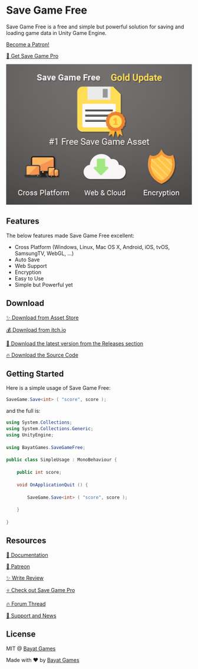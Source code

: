 # Save Game Free

Save Game Free is a free and simple but powerful solution for saving and loading game data in Unity Game Engine.

<a href="https://www.patreon.com/bePatron?u=7703593" data-patreon-widget-type="become-patron-button">Become a Patron!</a>

[:rocket: Get Save Game Pro](https://github.com/EmpireAssets/SaveGamePro/)

<p align="center">
	<img src="https://raw.githubusercontent.com/BayatGames/SaveGameFree/master/Assets/BayatGames/SaveGameFree/PressKit/Unity%20Package%20Key%20Images%20-%20Large-01.png" alt="Save Game Free Logo" />
</p>

## Features

The below features made Save Game Free excellent:

- Cross Platform (Windows, Linux, Mac OS X, Android, iOS, tvOS, SamsungTV, WebGL, ...)
- Auto Save
- Web Support
- Encryption
- Easy to Use
- Simple but Powerful yet

## Download

[:sparkles: Download from Asset Store](https://www.assetstore.unity3d.com/#!/content/81519?aid=1101l3ncK)

[:moneybag: Download from itch.io](https://bayat.itch.io/save-game-free)

[:rocket: Download the latest version from the Releases section](https://github.com/EmpireAssets/SaveGameFree/releases/latest)

[:fire: Download the Source Code](https://github.com/EmpireAssets/SaveGameFree/archive/master.zip)

## Getting Started

Here is a simple usage of Save Game Free:

```csharp
SaveGame.Save<int> ( "score", score );
```

and the full is:

```csharp
using System.Collections;
using System.Collections.Generic;
using UnityEngine;

using BayatGames.SaveGameFree;

public class SimpleUsage : MonoBehaviour {

	public int score;

	void OnApplicationQuit () {

		SaveGame.Save<int> ( "score", score );

	}

}
```

## Resources

[:book: Documentation](https://bayatgames.com/docs/save-game-free/)

[:rocket: Patreon](https://www.patreon.com/BayatGames)

[:sparkles: Write Review](https://www.assetstore.unity3d.com/#!/content/81519)

[:star: Check out Save Game Pro](https://github.com/EmpireAssets/SaveGamePro/)

[:fire: Forum Thread](https://forum.unity3d.com/threads/released-empireassets-save-game-free.457658/)

[:newspaper: Support and News](https://github.com/BayatGames/Support)

## License

MIT @ [Bayat Games](https://github.com/BayatGames)

Made with :heart: by [Bayat Games](https://github.com/BayatGames)
